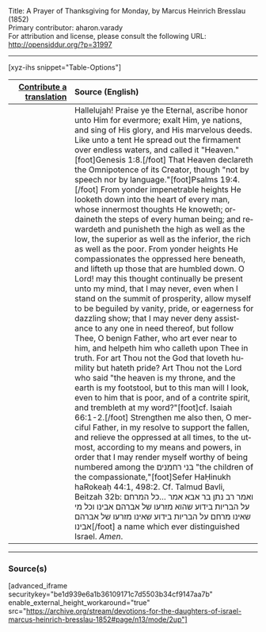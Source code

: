 <html>
<head></head>
<body>
Title: A Prayer of Thanksgiving for Monday, by Marcus Heinrich Bresslau (1852)<br />
Primary contributor: aharon.varady<br />
For attribution and license, please consult the following URL: <a href="http://opensiddur.org/?p=31997">http://opensiddur.org/?p=31997</a>
<p />
<hr />

[xyz-ihs snippet="Table-Options"]<table style="margin-left: auto; margin-right: auto;" class="draggable">
<thead><tr><th id="x" style="text-align: right;"><a href="/translate/" target="_blank" rel="noopener">Contribute a translation</a></th><th style="text-align: left;">Source (English)</th></tr></thead>
<tbody>
<tr><td style="vertical-align:top;" width="25%">
<div class="liturgy" lang="he">

</span></div></td>
 
<td style="vertical-align:top;">
<div class="english" lang="en">
Hallelujah! Praise ye the Eternal, ascribe honor unto Him for evermore; exalt Him, ye nations, and sing of His glory, and His marvelous deeds. Like unto a tent He spread out the firmament over endless waters, and called it "Heaven."[foot]Genesis 1:8.[/foot] That Heaven declareth the Omnipotence of its Creator, though "not by speech nor by language."[foot]Psalms 19:4.[/foot] From yonder impenetrable heights He looketh down into the heart of every man, whose innermost thoughts He knoweth; ordaineth the steps of every human being; and rewardeth and punisheth the high as well as the low, the superior as well as the inferior, the rich as well as the poor. From yonder heights He compassionates the oppressed here beneath, and lifteth up those that are humbled down. O Lord! may this thought continually be present unto my mind, that I may never, even when I stand on the summit of prosperity, allow myself to be beguiled by vanity, pride, or eagerness for dazzling show; that I may never deny assistance to any one in need thereof, but follow Thee, O benign Father, who art ever near to him, and helpeth him who calleth upon Thee in truth. For art Thou not the God that loveth humility but hateth pride? Art Thou not the Lord who said "the heaven is my throne, and the earth is my footstool, but to this man will I look, even to him that is poor, and of a contrite spirit, and trembleth at my word?"[foot]cf. Isaiah 66:1-2.[/foot] Strengthen me also then, O merciful Father, in my resolve to support the fallen, and relieve the oppressed at all times, to the utmost, according to my means and powers, in order that I may render myself worthy of being numbered among the <span class="hebrew" lang="he">בני רחמנים</span> "the children of the compassionate,"[foot]Sefer HaḤinukh haRokeaḥ 44:1, 498:2. Cf. Talmud Bavli, Beitzah 32b: ואמר רב נתן בר אבא אמר …כל המרחם על הבריות בידוע שהוא מזרעו של אברהם אבינו וכל מי שאינו מרחם על הבריות בידוע שאינו מזרעו של אברהם אבינו[/foot] a name which ever distinguished Israel. <em>Amen</em>.
</div></td></tr>
</tbody></table>

<hr />

<h3>Source(s)</h3>

[advanced_iframe securitykey="be1d939e6a1b36109171c7d5503b34cf9147aa7b" enable_external_height_workaround="true" src="https://archive.org/stream/devotions-for-the-daughters-of-israel-marcus-heinrich-bresslau-1852#page/n13/mode/2up"]

&nbsp;
</body>
</html>